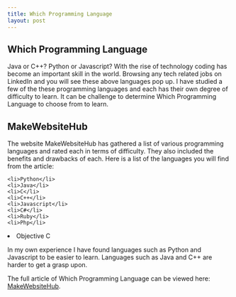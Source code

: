 ```yaml
---
title: Which Programming Language
layout: post
---
```

<h2>Which Programming Language</h2>
Java or C++? 
Python or Javascript?
With the rise of technology coding has become an important skill in the world. Browsing any tech related jobs on LinkedIn and you will see these above languages pop up. I have studied a few of the these programming languages and each has their own degree of difficulty to learn. It can be challenge to determine Which Programming Language to choose from to learn.

<h2>MakeWebsiteHub</h2>
The website MakeWebsiteHub has gathered a list of various programming languages and rated each in terms of difficulty. They also included the benefits and drawbacks of each. Here is a list of the languages you will find from the article:

    <li>Python</li>
    <li>Java</li> 
    <li>C</li> 
    <li>C++</li>
    <li>Javascript</li>
    <li>C#</li>
    <li>Ruby</li>
    <li>Php</li>
   <li>Objective C</li>

<!--more-->

In my own experience I have found languages such as Python and Javascript to be easier to learn. Languages such as Java and C++ are harder to get a grasp upon. 

The full article of Which Programming Language can be viewed here: <a href="https://makeawebsitehub.com/which-programming-language/" target="_blank"> MakeWebsiteHub</a>.
